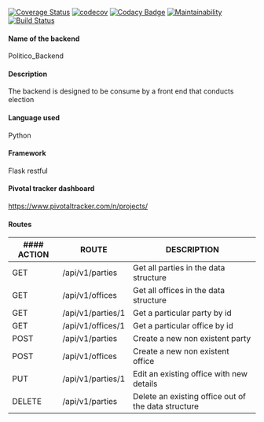 [![Coverage Status](https://coveralls.io/repos/github/AloisBlue/Politico_Backend/badge.svg?branch=ch-intergrations-fix-163768112)](https://coveralls.io/github/AloisBlue/Politico_Backend?branch=ch-intergrations-fix-163768112)
[![codecov](https://codecov.io/gh/AloisBlue/Politico_Backend/branch/ft-get-specific-office-163720410/graph/badge.svg)](https://codecov.io/gh/AloisBlue/Politico_Backend)
[![Codacy Badge](https://api.codacy.com/project/badge/Grade/b52fa8718b0c4538b6c4f2511190131a)](https://www.codacy.com/app/AloisBlue/Politico_Backend?utm_source=github.com&amp;utm_medium=referral&amp;utm_content=AloisBlue/Politico_Backend&amp;utm_campaign=Badge_Grade)
[![Maintainability](https://api.codeclimate.com/v1/badges/a99a88d28ad37a79dbf6/maintainability)](https://codeclimate.com/github/codeclimate/codeclimate/maintainability)
[![Build Status](https://travis-ci.com/AloisBlue/Politico_Backend.svg?branch=ft-get-specific-office-163720410)](https://travis-ci.com/AloisBlue/Politico_Backend)

#### Name of the backend
Politico_Backend
#### Description
The backend is designed to be consume by a front end that conducts election
#### Language used
Python
#### Framework
Flask restful
#### Pivotal tracker dashboard
https://www.pivotaltracker.com/n/projects/

#### Routes
|#### ACTION   |ROUTE   |DESCRIPTION   |
|---|---|---|
|GET  | /api/v1/parties  |Get all parties in the data structure   |
|GET | /api/v1/offices  |Get all offices in the data structure   |
|GET  |/api/v1/parties/1   |Get a particular party by id   |
|GET   |/api/v1/offices/1   |Get a particular office by id   |
|POST   |/api/v1/parties   |Create a new non existent party   |
|POST   |/api/v1/offices   |Create a new non existent office   |
|PUT   |/api/v1/parties/1   |Edit an existing office with new details   |
|DELETE   |/api/v1/parties   |Delete an existing office out of the data structure   |
